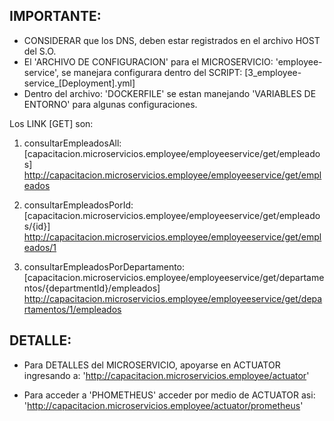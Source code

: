 

IMPORTANTE:
----------
- CONSIDERAR que los DNS, deben estar registrados en el archivo HOST del S.O. 
- El 'ARCHIVO DE CONFIGURACION' para el MICROSERVICIO: 'employee-service', se manejara configurara dentro del SCRIPT: [3_employee-service_[Deployment].yml] 
- Dentro del archivo: 'DOCKERFILE' se estan manejando 'VARIABLES DE ENTORNO' para algunas configuraciones.   

Los LINK [GET] son:

1. consultarEmpleadosAll: [capacitacion.microservicios.employee/employeeservice/get/empleados]
   http://capacitacion.microservicios.employee/employeeservice/get/empleados

2. consultarEmpleadosPorId: [capacitacion.microservicios.employee/employeeservice/get/empleados/{id}]  
   http://capacitacion.microservicios.employee/employeeservice/get/empleados/1
                                                                  
3. consultarEmpleadosPorDepartamento: [capacitacion.microservicios.employee/employeeservice/get/departamentos/{departmentId}/empleados]   
   http://capacitacion.microservicios.employee/employeeservice/get/departamentos/1/empleados
 
 
DETALLE:
------- 
- Para DETALLES del MICROSERVICIO, apoyarse en ACTUATOR ingresando a: 'http://capacitacion.microservicios.employee/actuator'

- Para acceder a 'PHOMETHEUS' acceder por medio de ACTUATOR asi: 'http://capacitacion.microservicios.employee/actuator/prometheus'  

